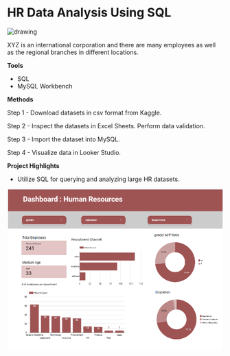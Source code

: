 # HR Data Analysis Using SQL

<img src="https://cdn.creazilla.com/cliparts/7770034/business-man-woman-clipart-xl.png" alt="drawing" width="400"/>


XYZ is an international corporation and there are many employees as well as the regional branches in different locations.

**Tools**
- SQL
- MySQL Workbench

**Methods**

Step 1 - Download datasets in csv format from Kaggle. 

Step 2 - Inspect the datasets in Excel Sheets. Perform data validation.

Step 3 - Import the dataset into MySQL.

Step 4 - Visualize data in Looker Studio.

**Project Highlights**
- Utilize SQL for querying and analyzing large HR datasets.

<p align="center">
<img src = "https://github.com/meemeealm/hr_data_analysis_sql/blob/main/HR%20Dashboard.png" alt="Dashboard" width = "500"/>
</p>
